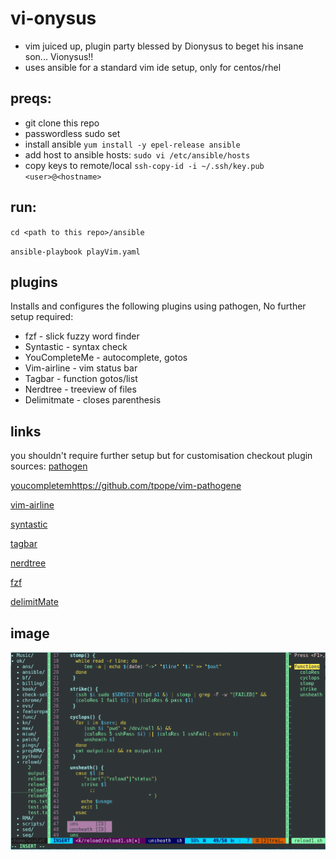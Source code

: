 # vi-onysus

- vim juiced up, plugin party blessed by Dionysus to beget his insane son... Vionysus!!
- uses ansible for a standard vim ide setup, only for centos/rhel

## preqs:

- git clone this repo
- passwordless sudo set 
- install ansible `yum install -y epel-release ansible`
- add host to ansible hosts: `sudo vi /etc/ansible/hosts`
- copy keys to remote/local `ssh-copy-id -i ~/.ssh/key.pub <user>@<hostname>`



## run:

`cd <path to this repo>/ansible`

`ansible-playbook playVim.yaml`

## plugins

Installs and configures the following plugins using pathogen, No further setup required:
- fzf - slick fuzzy word finder
- Syntastic - syntax check
- YouCompleteMe - autocomplete, gotos
- Vim-airline - vim status bar
- Tagbar - function gotos/list
- Nerdtree - treeview of files
- Delimitmate - closes parenthesis


## links

you shouldn't require further setup but for customisation checkout plugin sources:
[pathogen](https://github.com/tpope/vim-pathogen)

[youcompletemhttps://github.com/tpope/vim-pathogene](https://github.com/Valloric/YouCompleteMe)

[vim-airline](https://github.com/vim-syntastic/syntastic)

[syntastic](https://github.com/vim-airline/vim-airline)

[tagbar](https://github.com/majutsushi/tagbar)

[nerdtree](https://github.com/scrooloose/nerdtree)

[fzf](https://github.com/junegunn/fzfe)

[delimitMate](https://github.com/Raimondi/delimitMate)

## image
![title](https://github.com/cmdline-batchelor/test/blob/master/vi.PNG)
